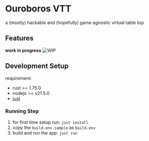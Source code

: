 # Ouroboros VTT

a (mostly) hackable and (hopefully) game agnostic virtual table top

## Features

**work in progress**
![WIP](https://media1.tenor.com/m/DaSh5T93TgUAAAAC/cat-typing.gif)

## Development Setup

requirement:

- rust >= 1.75.0
- nodejs >= v21.5.0
- [just](https://github.com/casey/just)

### Running Step

1. for first time setup run: `just install`
2. copy the `build.env.sample` as `build.env`
3. build and run the app: `just run`
